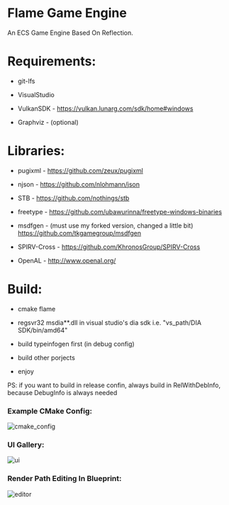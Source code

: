 # Flame Game Engine
An ECS Game Engine Based On Reflection.

# Requirements:

- git-lfs

- VisualStudio

- VulkanSDK     - https://vulkan.lunarg.com/sdk/home#windows

- Graphviz      - (optional)
  
# Libraries:

- pugixml       - https://github.com/zeux/pugixml

- njson         - https://github.com/nlohmann/json

- STB           - https://github.com/nothings/stb
  
- freetype      - https://github.com/ubawurinna/freetype-windows-binaries

- msdfgen       - (must use my forked version, changed a little bit) https://github.com/tkgamegroup/msdfgen

- SPIRV-Cross   - https://github.com/KhronosGroup/SPIRV-Cross

- OpenAL        - http://www.openal.org/

# Build:

- cmake flame

- regsvr32 msdia**.dll in visual studio's dia sdk i.e. "vs_path/DIA SDK/bin/amd64"

- build typeinfogen first (in debug config)

- build other porjects
  
- enjoy

PS: if you want to build in release confin, always build in RelWithDebInfo, because DebugInfo is always needed

### Example CMake Config:
![cmake_config](https://github.com/tkgamegroup/flame/blob/master/screenshots/cmake_config.png)

### UI Gallery:
![ui](https://github.com/tkgamegroup/flame/blob/master/screenshots/ui.png)
### Render Path Editing In Blueprint:
![editor](https://github.com/tkgamegroup/flame/blob/master/screenshots/editor.png)
